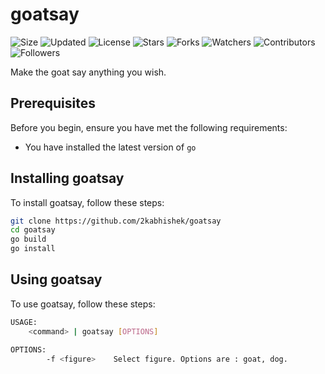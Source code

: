 # goatsay

![Size](https://img.shields.io/github/repo-size/2kabhishek/goatsay?style=plastic&color=green&label=Size)
![Updated](https://img.shields.io/github/last-commit/2kabhishek/goatsay?style=plastic&color=red&label=Updated)
![License](https://img.shields.io/github/license/2kabhishek/goatsay?style=plastic&color=lightgrey&label=License)
![Stars](https://img.shields.io/github/stars/2kabhishek/goatsay?style=plastic&color=ffd500&label=Stars)
![Forks](https://img.shields.io/github/forks/2kabhishek/goatsay?style=plastic&color=brightgreen&label=Forks)
![Watchers](https://img.shields.io/github/watchers/2kabhishek/goatsay?style=plastic&color=orange&label=Watchers)
![Contributors](https://img.shields.io/github/contributors/2kabhishek/goatsay?style=plastic&color=ff69b4&label=Contributors)
![Followers](https://img.shields.io/github/followers/2kabhishek?style=plastic&color=blue&label=Followers)

Make the goat say anything you wish.

## Prerequisites

Before you begin, ensure you have met the following requirements:

- You have installed the latest version of `go`

## Installing goatsay

To install goatsay, follow these steps:

```bash
git clone https://github.com/2kabhishek/goatsay
cd goatsay
go build
go install
```

## Using goatsay

To use goatsay, follow these steps:

```bash
USAGE:
    <command> | goatsay [OPTIONS]

OPTIONS:
        -f <figure>    Select figure. Options are : goat, dog.
```
